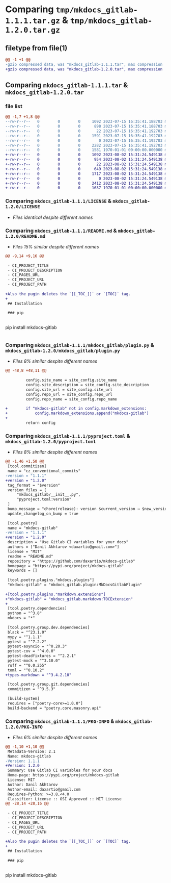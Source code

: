 # Comparing `tmp/mkdocs_gitlab-1.1.1.tar.gz` & `tmp/mkdocs_gitlab-1.2.0.tar.gz`

## filetype from file(1)

```diff
@@ -1 +1 @@
-gzip compressed data, was "mkdocs_gitlab-1.1.1.tar", max compression
+gzip compressed data, was "mkdocs_gitlab-1.2.0.tar", max compression
```

## Comparing `mkdocs_gitlab-1.1.1.tar` & `mkdocs_gitlab-1.2.0.tar`

### file list

```diff
@@ -1,7 +1,8 @@
--rw-r--r--   0        0        0     1092 2023-07-15 16:35:41.188703 mkdocs_gitlab-1.1.1/LICENSE
--rw-r--r--   0        0        0      898 2023-07-15 16:35:41.188703 mkdocs_gitlab-1.1.1/README.md
--rw-r--r--   0        0        0       22 2023-07-15 16:35:41.192703 mkdocs_gitlab-1.1.1/mkdocs_gitlab/__init__.py
--rw-r--r--   0        0        0     1591 2023-07-15 16:35:41.192703 mkdocs_gitlab-1.1.1/mkdocs_gitlab/plugin.py
--rw-r--r--   0        0        0        0 2023-07-15 16:35:41.192703 mkdocs_gitlab-1.1.1/mkdocs_gitlab/py.typed
--rw-r--r--   0        0        0     2282 2023-07-15 16:35:41.192703 mkdocs_gitlab-1.1.1/pyproject.toml
--rw-r--r--   0        0        0     1581 1970-01-01 00:00:00.000000 mkdocs_gitlab-1.1.1/PKG-INFO
+-rw-r--r--   0        0        0     1092 2023-08-02 15:31:24.549138 mkdocs_gitlab-1.2.0/LICENSE
+-rw-r--r--   0        0        0      954 2023-08-02 15:31:24.549138 mkdocs_gitlab-1.2.0/README.md
+-rw-r--r--   0        0        0       22 2023-08-02 15:31:24.549138 mkdocs_gitlab-1.2.0/mkdocs_gitlab/__init__.py
+-rw-r--r--   0        0        0      649 2023-08-02 15:31:24.549138 mkdocs_gitlab-1.2.0/mkdocs_gitlab/markdown.py
+-rw-r--r--   0        0        0     1717 2023-08-02 15:31:24.549138 mkdocs_gitlab-1.2.0/mkdocs_gitlab/plugin.py
+-rw-r--r--   0        0        0        0 2023-08-02 15:31:24.549138 mkdocs_gitlab-1.2.0/mkdocs_gitlab/py.typed
+-rw-r--r--   0        0        0     2412 2023-08-02 15:31:24.549138 mkdocs_gitlab-1.2.0/pyproject.toml
+-rw-r--r--   0        0        0     1637 1970-01-01 00:00:00.000000 mkdocs_gitlab-1.2.0/PKG-INFO
```

### Comparing `mkdocs_gitlab-1.1.1/LICENSE` & `mkdocs_gitlab-1.2.0/LICENSE`

 * *Files identical despite different names*

### Comparing `mkdocs_gitlab-1.1.1/README.md` & `mkdocs_gitlab-1.2.0/README.md`

 * *Files 15% similar despite different names*

```diff
@@ -9,14 +9,16 @@
 
 - CI_PROJECT_TITLE
 - CI_PROJECT_DESCRIPTION
 - CI_PAGES_URL
 - CI_PROJECT_URL
 - CI_PROJECT_PATH
 
+Also the pugin deletes the `[[_TOC_]]` or `[TOC]` tag.
+
 ## Installation
 
 ### pip
 
 ```
 pip install mkdocs-gitlab
 ```
```

### Comparing `mkdocs_gitlab-1.1.1/mkdocs_gitlab/plugin.py` & `mkdocs_gitlab-1.2.0/mkdocs_gitlab/plugin.py`

 * *Files 8% similar despite different names*

```diff
@@ -48,8 +48,11 @@
 
         config.site_name = site_config.site_name
         config.site_description = site_config.site_description
         config.site_url = site_config.site_url
         config.repo_url = site_config.repo_url
         config.repo_name = site_config.repo_name
 
+        if "mkdocs-gitlab" not in config.markdown_extensions:
+            config.markdown_extensions.append("mkdocs-gitlab")
+
         return config
```

### Comparing `mkdocs_gitlab-1.1.1/pyproject.toml` & `mkdocs_gitlab-1.2.0/pyproject.toml`

 * *Files 8% similar despite different names*

```diff
@@ -1,46 +1,50 @@
 [tool.commitizen]
 name = "cz_conventional_commits"
-version = "1.1.1"
+version = "1.2.0"
 tag_format = "$version"
 version_files = [
     "mkdocs_gitlab/__init__.py",
     "pyproject.toml:version"
 ]
 bump_message = "chore(release): version $current_version → $new_version"
 update_changelog_on_bump = true
 
 [tool.poetry]
 name = "mkdocs-gitlab"
-version = "1.1.1"
+version = "1.2.0"
 description = "Use Gitlab CI variables for your docs"
 authors = ["Danil Akhtarov <daxartio@gmail.com>"]
 license = "MIT"
 readme = "README.md"
 repository = "https://github.com/daxartio/mkdocs-gitlab"
 homepage = "https://pypi.org/project/mkdocs-gitlab"
 keywords = []
 
 [tool.poetry.plugins."mkdocs.plugins"]
 "mkdocs-gitlab" = "mkdocs_gitlab.plugin:MkDocsGitlabPlugin"
 
+[tool.poetry.plugins."markdown.extensions"]
+"mkdocs-gitlab" = "mkdocs_gitlab.markdown:TOCExtension"
+
 [tool.poetry.dependencies]
 python = "^3.8"
 mkdocs = "*"
 
 [tool.poetry.group.dev.dependencies]
 black = "^23.1.0"
 mypy = "^1.1.1"
 pytest = "^7.2.2"
 pytest-asyncio = "^0.20.3"
 pytest-cov = "^4.0.0"
 pytest-deadfixtures = "^2.2.1"
 pytest-mock = "^3.10.0"
 ruff = "^0.0.255"
 toml = "^0.10.2"
+types-markdown = "^3.4.2.10"
 
 [tool.poetry.group.git.dependencies]
 commitizen = "^3.5.3"
 
 [build-system]
 requires = ["poetry-core>=1.0.0"]
 build-backend = "poetry.core.masonry.api"
```

### Comparing `mkdocs_gitlab-1.1.1/PKG-INFO` & `mkdocs_gitlab-1.2.0/PKG-INFO`

 * *Files 6% similar despite different names*

```diff
@@ -1,10 +1,10 @@
 Metadata-Version: 2.1
 Name: mkdocs-gitlab
-Version: 1.1.1
+Version: 1.2.0
 Summary: Use Gitlab CI variables for your docs
 Home-page: https://pypi.org/project/mkdocs-gitlab
 License: MIT
 Author: Danil Akhtarov
 Author-email: daxartio@gmail.com
 Requires-Python: >=3.8,<4.0
 Classifier: License :: OSI Approved :: MIT License
@@ -28,14 +28,16 @@
 
 - CI_PROJECT_TITLE
 - CI_PROJECT_DESCRIPTION
 - CI_PAGES_URL
 - CI_PROJECT_URL
 - CI_PROJECT_PATH
 
+Also the pugin deletes the `[[_TOC_]]` or `[TOC]` tag.
+
 ## Installation
 
 ### pip
 
 ```
 pip install mkdocs-gitlab
 ```
```

